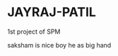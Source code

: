 # JAYRAJ-PATIL
1st project of SPM
<html>
<head>
  <title>
    webpage
  </title>
</head>
  <body>
    <p> saksham is nice boy he as big hand </p>
  </body>
</html>
